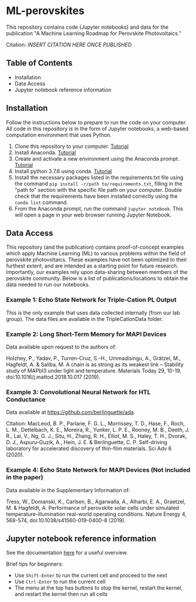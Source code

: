 # ML-perovskites
This repository contains code (Jupyter notebooks) and data for the publication "A Machine Learning Roadmap for Perovskite Photovoltaics."

Citation:
*INSERT CITATION HERE ONCE PUBLISHED*

## Table of Contents
- Installation
- Data Access
- Jupyter notebook reference information

## Installation
Follow the instructions below to prepare to run the code on your computer. All code in this repository is in the form of Jupyter notebooks, a web-based computation environment that uses Python.

1. Clone this repository to your computer. [Tutorial](https://docs.github.com/en/github/creating-cloning-and-archiving-repositories/cloning-a-repository)
2. Install Anaconda. [Tutorial](https://conda.io/projects/conda/en/latest/user-guide/install/index.html)
3. Create and activate a new environment using the Anaconda prompt. [Tutorial](https://conda.io/projects/conda/en/latest/user-guide/tasks/manage-environments.html#creating-an-environment-with-commands)
4. Install python 3.7.6 using conda. [Tutorial](https://conda.io/projects/conda/en/latest/user-guide/tasks/manage-python.html)
5. Install the necessary packages listed in the requirements.txt file using the command `pip install -r/path to/requirements.txt`, filling in the "path to" section with the specific file path on your computer. Double check that the requirements have been installed correctly using the `conda list` command.
6. From the Anaconda prompt, run the command `jupyter notebook`. This will open a page in your web browser running Jupyter Notebook.

## Data Access
This repository (and the publication) contains proof-of-concept examples which apply Machine Learning (ML) to various problems within the field of perovskite photovoltaics. These examples have not been optimized to their furthest extent, and are intended as a starting point for future research. Importantly, our examples rely upon data-sharing between members of the perovskite community. Below is a list of publications/locations to obtain the data needed to run our notebooks.

### Example 1: Echo State Network for Triple-Cation PL Output
This is the only example that uses data collected internally (from our lab group). The data files are available in the TripleCationData folder.

### Example 2: Long Short-Term Memory for MAPI Devices
Data available upon request to the authors of:

Holzhey, P., Yadav, P., Turren-Cruz, S.-H., Ummadisingu, A., Grätzel, M., Hagfeldt, A. & Saliba, M. A chain is as strong as its weakest link – Stability study of MAPbI3 under light and temperature. Materials Today 29, 10-19, doi:10.1016/j.mattod.2018.10.017 (2019).

### Example 3: Convolutional Neural Network for HTL Conductance
Data available at https://github.com/berlinguette/ada. 

Citation:
MacLeod, B. P., Parlane, F. G. L., Morrissey, T. D., Hase, F., Roch, L. M., Dettelbach, K. E., Moreira, R., Yunker, L. P. E., Rooney, M. B., Deeth, J. R., Lai, V., Ng, G. J., Situ, H., Zhang, R. H., Elliot, M. S., Haley, T. H., Dvorak, D. J., Aspuru-Guzik, A., Hein, J. E. & Berlinguette, C. P. Self-driving laboratory for accelerated discovery of thin-film materials. Sci Adv 6 (2020).

### Example 4: Echo State Network for MAPI Devices (Not included in the paper)
Data available in the Supplementary Information of:

Tress, W., Domanski, K., Carlsen, B., Agarwalla, A., Alharbi, E. A., Graetzel, M. & Hagfeldt, A. Performance of perovskite solar cells under simulated temperature-illumination real-world operating conditions. Nature Energy 4, 568-574, doi:10.1038/s41560-019-0400-8 (2019).

## Jupyter notebook reference information
See the documentation [here](https://jupyter-notebook.readthedocs.io/en/stable/notebook.html) for a useful overview. 

Brief tips for beginners:
- Use `Shift-Enter` to run the current cell and proceed to the next
- Use `Ctrl-Enter` to run the current cell
- The menu at the top has buttons to stop the kernel, restart the kernel, and restart the kernel then run all cells

